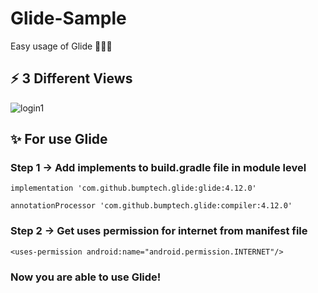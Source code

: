 # Glide-Sample
Easy usage of Glide 🦸🏻‍♀️
## ⚡️ 3 Different Views 
![login1](https://user-images.githubusercontent.com/47380312/108607057-0f79d800-73cf-11eb-8b85-32a810a4168a.JPG)
## ✨ For use Glide
### Step 1 -> Add implements to build.gradle file in module level
`implementation 'com.github.bumptech.glide:glide:4.12.0'`

`annotationProcessor 'com.github.bumptech.glide:compiler:4.12.0'`

### Step 2 -> Get uses permission for internet from manifest file
`<uses-permission android:name="android.permission.INTERNET"/>`
### Now you are able to use Glide! 
